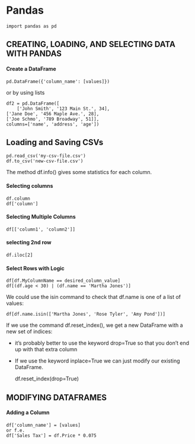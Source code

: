 # Pandas

	import pandas as pd

## CREATING, LOADING, AND SELECTING DATA WITH PANDAS

#### Create a DataFrame

	pd.DataFrame({'column_name': [values]})
	
or by using lists

	df2 = pd.DataFrame([
		['John Smith', '123 Main St.', 34],
    ['Jane Doe', '456 Maple Ave.', 28],
    ['Joe Schmo', '789 Broadway', 51]],
    columns=['name', 'address', 'age'])
		
## Loading and Saving CSVs

	pd.read_csv('my-csv-file.csv')
	df.to_csv('new-csv-file.csv')
	
The method df.info() gives some statistics for each column.

#### Selecting columns

	df.column
	df['column']
	
#### Selecting Multiple Columns

	df[['column1', 'column2']]
	
#### selecting 2nd row

	df.iloc[2]
	
#### Select Rows with Logic

	df[df.MyColumnName == desired_column_value]
	df[(df.age < 30) | (df.name == 'Martha Jones')]

We could use the isin command to check that df.name is one of a list of values:

	df[df.name.isin(['Martha Jones', 'Rose Tyler', 'Amy Pond'])]
	
If we use the command df.reset_index(), we get a new DataFrame with a new set of indices:
- it’s probably better to use the keyword drop=True so that you don’t end up with that extra column
- If we use the keyword inplace=True we can just modify our existing DataFrame.

	df.reset_index(drop=True)
	
## MODIFYING DATAFRAMES
#### Adding a Column

	df['column_name'] = [values]
	or f.e.
	df['Sales Tax'] = df.Price * 0.075

